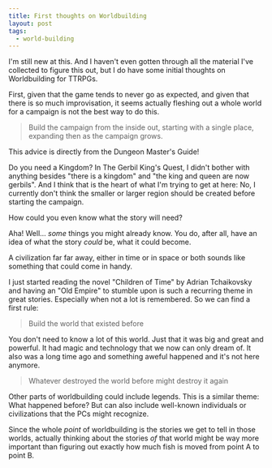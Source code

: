```yaml
---
title: First thoughts on Worldbuilding
layout: post
tags:
  - world-building
---
```


I'm still new at this. And I haven't even gotten through all the material I've collected
to figure this out, but I do have some initial thoughts on Worldbuilding for TTRPGs.

First, given that the game tends to never go as expected, and given that there is so much
improvisation, it seems actually fleshing out a whole world for a campaign is not the
best way to do this.

> Build the campaign from the inside out, starting with a single place, expanding then
as the campaign grows.

This advice is directly from the Dungeon Master's Guide!

Do you need a Kingdom? In The Gerbil King's Quest, I didn't bother with anything besides
"there is a kingdom" and "the king and queen are now gerbils". And I think that is the 
heart of what I'm trying to get at here: No, I currently don't think the smaller or larger
region should be created before starting the campaign.

How could you even know what the story will need?

Aha! Well... _some_ things you might already know. You do, after all, have an idea of what
the story _could_ be, what it could become.

A civilization far far away, either in time or in space or both sounds like something that
could come in handy.

I just started reading the novel "Children of Time" by Adrian Tchaikovsky and having an
"Old Empire" to stumble upon is such a recurring theme in great stories. Especially when
not a lot is remembered. So we can find a first rule:

> Build the world that existed before

You don't need to know a lot of this world. Just that it was big and great and powerful.
It had magic and technology that we now can only dream of. It also was a long time ago
and something aweful happened and it's not here anymore.

> Whatever destroyed the world before might destroy it again

Other parts of worldbuilding could include legends. This is a similar theme: What happened before?
But can also include well-known individuals or civilizations that the PCs might recognize.

Since the whole _point_ of worldbuilding is the stories we get to tell in those worlds,
actually thinking about the stories _of_ that world might be way more important than figuring
out exactly how much fish is moved from point A to point B.